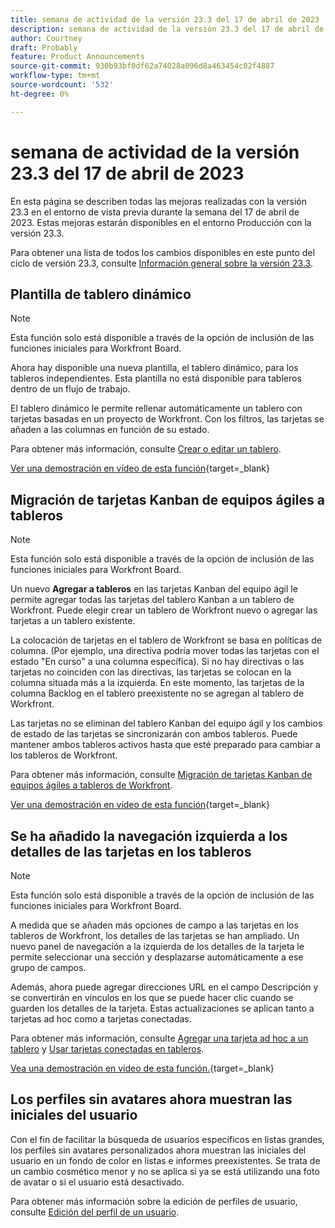 ```yaml
---
title: semana de actividad de la versión 23.3 del 17 de abril de 2023
description: semana de actividad de la versión 23.3 del 17 de abril de 2023
author: Courtney
draft: Probably
feature: Product Announcements
source-git-commit: 930b93bf0df62a74028a096d8a463454c02f4887
workflow-type: tm+mt
source-wordcount: '532'
ht-degree: 0%

---
```


# semana de actividad de la versión 23.3 del 17 de abril de 2023

En esta página se describen todas las mejoras realizadas con la versión 23.3 en el entorno de vista previa durante la semana del 17 de abril de 2023. Estas mejoras estarán disponibles en el entorno Producción con la versión 23.3.

Para obtener una lista de todos los cambios disponibles en este punto del ciclo de versión 23.3, consulte [Información general sobre la versión 23.3](/help/quicksilver/product-announcements/product-releases/23.3-release-activity/23-3-release-overview.md).

## Plantilla de tablero dinámico

>[!NOTE]
>
>Esta función solo está disponible a través de la opción de inclusión de las funciones iniciales para Workfront Board.

Ahora hay disponible una nueva plantilla, el tablero dinámico, para los tableros independientes. Esta plantilla no está disponible para tableros dentro de un flujo de trabajo.

El tablero dinámico le permite rellenar automáticamente un tablero con tarjetas basadas en un proyecto de Workfront. Con los filtros, las tarjetas se añaden a las columnas en función de su estado.

Para obtener más información, consulte [Crear o editar un tablero](/help/quicksilver/agile/get-started-with-boards/create-edit-board.md).

[Ver una demostración en vídeo de esta función](https://video.tv.adobe.com/v/3418600/){target=_blank}

## Migración de tarjetas Kanban de equipos ágiles a tableros

>[!NOTE]
>
>Esta función solo está disponible a través de la opción de inclusión de las funciones iniciales para Workfront Board.

Un nuevo **Agregar a tableros** en las tarjetas Kanban del equipo ágil le permite agregar todas las tarjetas del tablero Kanban a un tablero de Workfront. Puede elegir crear un tablero de Workfront nuevo o agregar las tarjetas a un tablero existente.

La colocación de tarjetas en el tablero de Workfront se basa en políticas de columna. (Por ejemplo, una directiva podría mover todas las tarjetas con el estado &quot;En curso&quot; a una columna específica). Si no hay directivas o las tarjetas no coinciden con las directivas, las tarjetas se colocan en la columna situada más a la izquierda. En este momento, las tarjetas de la columna Backlog en el tablero preexistente no se agregan al tablero de Workfront.

Las tarjetas no se eliminan del tablero Kanban del equipo ágil y los cambios de estado de las tarjetas se sincronizarán con ambos tableros. Puede mantener ambos tableros activos hasta que esté preparado para cambiar a los tableros de Workfront.

Para obtener más información, consulte [Migración de tarjetas Kanban de equipos ágiles a tableros de Workfront](/help/quicksilver/agile/use-boards-agile-planning-tools/migrate-kanban-cards-to-boards.md).

[Ver una demostración en vídeo de esta función](https://video.tv.adobe.com/v/3418599/){target=_blank}

## Se ha añadido la navegación izquierda a los detalles de las tarjetas en los tableros

>[!NOTE]
>
>Esta función solo está disponible a través de la opción de inclusión de las funciones iniciales para Workfront Board.

A medida que se añaden más opciones de campo a las tarjetas en los tableros de Workfront, los detalles de las tarjetas se han ampliado. Un nuevo panel de navegación a la izquierda de los detalles de la tarjeta le permite seleccionar una sección y desplazarse automáticamente a ese grupo de campos.

Además, ahora puede agregar direcciones URL en el campo Descripción y se convertirán en vínculos en los que se puede hacer clic cuando se guarden los detalles de la tarjeta. Estas actualizaciones se aplican tanto a tarjetas ad hoc como a tarjetas conectadas.

Para obtener más información, consulte [Agregar una tarjeta ad hoc a un tablero](/help/quicksilver/agile/get-started-with-boards/add-card-to-board.md) y [Usar tarjetas conectadas en tableros](/help/quicksilver/agile/get-started-with-boards/connected-cards.md).

[Vea una demostración en vídeo de esta función.](https://video.tv.adobe.com/v/3418598/){target=_blank}

## Los perfiles sin avatares ahora muestran las iniciales del usuario

Con el fin de facilitar la búsqueda de usuarios específicos en listas grandes, los perfiles sin avatares personalizados ahora muestran las iniciales del usuario en un fondo de color en listas e informes preexistentes. Se trata de un cambio cosmético menor y no se aplica si ya se está utilizando una foto de avatar o si el usuario está desactivado.

Para obtener más información sobre la edición de perfiles de usuario, consulte [Edición del perfil de un usuario](https://experienceleague.adobe.com/docs/workfront/using/administration-and-setup/add-users/create-manage-users/edit-a-users-profile.html?lang=en).



<!-- HTML you might need

Video link

[View a video demonstration of this feature](ADD URL){target=_blank}

Off-cycle note for weekly pages

>[!NOTE]
>
>Preview release: February 9, 2023; Planned Production release: February 23, 2023



-->
